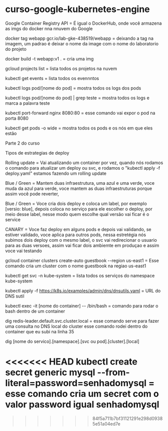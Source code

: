 # curso-google-kubernetes-engine
 
Google Container Registry API = É igual o DockerHub, onde você armazena as imgs do docker nna nnuvem do Google

docker tag webapp gcr.io/lab-gke-438519/webapp = deixando a tag na imagem, um padrao é deixar o nome da image com o nome do laboratorio do projeto 

docker build -t webapp:v1 . = cria uma img 

 gcloud projects list = lista todos os projetos na nuvem 


 kubectl get events = lista todos os evennntos


 kubectl logs pod/[nome do pod] = mostra todos os logs dos pods

 kubectl logs pod/[nome do pod] | grep teste = mostra todos os logs e marca a palavra teste

 kubectl port-forward nginx 8080:80 = esse comando vai expor o pod na porta 8080

 kubectl get pods -o wide = mostra todos os pods e os nós em que eles estão 






Parte 2 do curso

Tipos de estrategias de deploy 

Rolling update = Vai atualizando um container por vez, quando nós rodamos o comando para atualizar um deploy ou svc, e rodamos o "kubectl apply -f deploy.yaml" estamos fazendo um rolling update

Blue / Green = Mantem duas infraestrutura, uma azul e uma verde, voce muda da azul para verde, voce mantem as duas infraestruturas porque assim você pode reverter, 

Blue / Green = Voce cria dois deploy e coloca um label, por exemplo [versio: blue], depois coloca no serviço para ele escolher o deploy, por meio desse label, nesse modo quem escolhe qual versão vai ficar é o service 

CANARY = Voce faz deploy em alguns pods e depois vai validando, se estiver validado, voce aplica para outros pods,  nessa estretégia nós subimos dois deploy com o mesmo label, o svc vai redirecionar o usuario para as duas versoes, assim vai ficar dois ambiemte em produçao e assim voce vai testando 


gcloud container clusters create-auto guestbook --region us-east1  = Esse comando cria um cluster com o nome guestbook na regiao us-east1



kubectl get svc -n kube-system = lista todos os serviços do namespace kube-system 

kubectl apply -f https://k8s.io/examples/admin/dns/dnsutils.yaml = URL do DNS sutil


kubectl exec -it [nome do container] -- /bin/bash = comando para rodar o bash dentro de um container



dig redis-leader.default.svc.cluster.local = esse comando serve para fazer uma consulta no DNS local do cluster esse comando rodei dentro do container que eu subi na linha 35

dig [nome do servico].[namespace].[svc ou pod].[cluster].[local]

    

<<<<<<< HEAD
 kubectl create secret generic mysql --from-literal=password=senhadomysql = esse comando cria um secret com o valor password igual senhadomysql
=======


>>>>>>> 84f5a711b7bf31121291e298d09385e51a04ed7e

